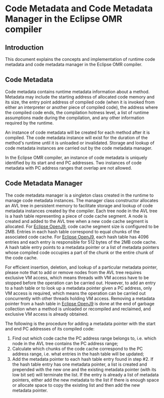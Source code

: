 <!--
Copyright IBM Corp. and others 2017

This program and the accompanying materials are made available under
the terms of the Eclipse Public License 2.0 which accompanies this
distribution and is available at https://www.eclipse.org/legal/epl-2.0/
or the Apache License, Version 2.0 which accompanies this distribution and
is available at https://www.apache.org/licenses/LICENSE-2.0.

This Source Code may also be made available under the following
Secondary Licenses when the conditions for such availability set
forth in the Eclipse Public License, v. 2.0 are satisfied: GNU
General Public License, version 2 with the GNU Classpath
Exception [1] and GNU General Public License, version 2 with the
OpenJDK Assembly Exception [2].

[1] https://www.gnu.org/software/classpath/license.html
[2] https://openjdk.org/legal/assembly-exception.html

SPDX-License-Identifier: EPL-2.0 OR Apache-2.0 OR GPL-2.0-only WITH Classpath-exception-2.0 OR GPL-2.0-only WITH OpenJDK-assembly-exception-1.0
-->

# Code Metadata and Code Metadata Manager in the Eclipse OMR compiler

## Introduction

This document explains the concepts and implementation of runtime
code metadata and code metadata manager in the Eclipse OMR compiler.

## Code Metadata

Code metadata contains runtime metadata information about a method. 
Metadata may include the starting address of allocated code memory and its size, 
the entry point address of compiled code (when it is invoked from either 
an interpreter or another piece of compiled code), the address where the 
compiled code ends, the compilation hotness level, a list of runtime assumptions 
made during the compilation, and any other information required by the runtime.

An instance of code metadata will be created for each method after
it is compiled. The code metadata instance will exist for the duration of the 
method's runtime until it is unloaded or invalidated. Storage and 
lookup of code metadata instances are carried out by the code metadata manager.

In the Eclipse OMR compiler, an instance of code metadata is uniquely identified 
by its start and end PC addresses. Two instances of code metadata with PC address 
ranges that overlap are not allowed.

## Code Metadata Manager

The code metadata manager is a singleton class created in the runtime to manage 
code metadata instances. The manager class constructor allocates an AVL tree 
in persistent memory to facilitate storage and lookup of code metadata instances 
created by the compiler. Each tree node in the AVL tree is a hash table representing 
a piece of code cache segment. A node is created and added to the AVL tree when a 
new code cache segment is allocated. For [Eclipse OpenJ9](https://github.com/eclipse-openj9/openj9),
code cache segment size is configured to be 2MB. Entries in each hash table correspond 
to equal chunks of the associated code cache. For [Eclipse OpenJ9](https://github.com/eclipse-openj9/openj9),
each hash table has 4096 entries and each entry is responsible for 512 bytes of the 2MB 
code cache. A hash table entry points to a metadata pointer or a list of metadata 
pointers whose compiled code occupies a part of the chunk or the entire chunk of 
the code cache.

For efficient insertion, deletion, and lookup of a particular metadata pointer, 
please note that to add or remove nodes from the AVL tree requires exclusive VM access, 
which means threads with VM access have to be stopped before the operation 
can be carried out. However, to add an entry to a hash table or to look up a metadata 
pointer given a PC address, only VM access is required, which means the operation can be 
carried out concurrently with other threads holding VM access. Removing a metadata 
pointer from a hash table in [Eclipse OpenJ9](https://github.com/eclipse-openj9/openj9) is
done at the end of garbage collection when a method is unloaded or recompiled and 
reclaimed, and exclusive VM access is already obtained.

The following is the procedure for adding a metadata pointer with the start 
and end PC addresses of its compiled code:

1. Find out which code cache the PC address range belongs to, i.e. which node in 
the AVL tree contains the PC address range;
2. Calculate which chunks of the code cache correspond to the PC address 
range, i.e. what entries in the hash table will be updated;
3. Add the metadata pointer to each hash table entry found in step #2. If 
the hash table entry has one metadata pointer, a list is created and 
prepended with the new one and the existing metadata pointer (with its
low bit set) will terminate the list. If the entry is already a list of metadata 
pointers, either add the new metadata to the list if there is enough space 
or allocate space to copy the existing list and then add the new metadata pointer.
